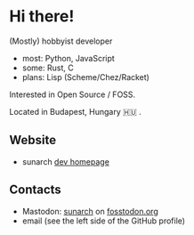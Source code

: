 # Hi there!

(Mostly) hobbyist developer
- most: Python, JavaScript
- some: Rust, C
- plans: Lisp (Scheme/Chez/Racket)

Interested in Open Source / FOSS.

Located in Budapest, Hungary 🇭🇺 .

## Website

- sunarch [dev homepage](https://sunarch.github.io)

## Contacts

- Mastodon: <a rel="me" href="https://fosstodon.org/@sunarch">sunarch</a> on [fosstodon.org](https://fosstodon.org)
- email (see the left side of the GitHub profile)
